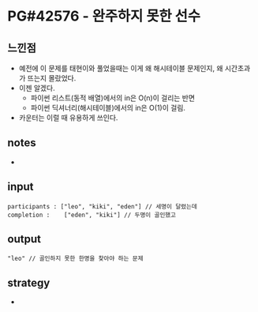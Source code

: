 # PG#42576 - 완주하지 못한 선수

## 느낀점
* 예전에 이 문제를 태현이와 풀었을때는 이게 왜 해시테이블 문제인지, 왜 시간초과가 뜨는지 몰랐었다.
* 이젠 알겠다.
  * 파이썬 리스트(동적 배열)에서의 in은 O(n)이 걸리는 반면 
  * 파이썬 딕셔너리(해시테이블)에서의 in은 O(1)이 걸림.
* 카운터는 이럴 때 유용하게 쓰인다.

## notes
* 

## input
```
participants : ["leo", "kiki", "eden"] // 세명이 달렸는데
completion : 	["eden", "kiki"] // 두명이 골인했고
```

## output
```
"leo" // 골인하지 못한 한명을 찾아야 하는 문제
```

## strategy
* 
